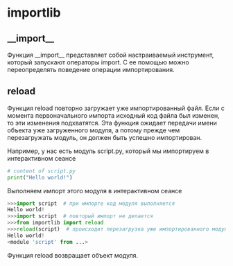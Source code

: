 # importlib

## \_\_import\_\_

Функция \_\_import\_\_ представляет собой настраиваемый инструмент, который запускают операторы import. С ее помощью можно переопределять поведение операции импортирования.

## reload

Функция reload повторно загружает уже импортированный файл. Если с момента первоначального импорта исходный код файла был изменен, то эти изменения подхватятся. Эта функция ожидает передачи имени объекта уже загруженного модуля, а потому прежде чем перезагружать модуль, он должен быть успешно импортирован.

Например, у нас есть модуль script.py, который мы импортируем в интерактивном сеансе

```python
# content of script.py
print("Hello world!")
````

Выполняем импорт этого модуля в интерактивном сеансе

```python
>>>import script  # при импорте код модуля выполняется
Hello world!
>>>import script  # повторый импорт не делается
>>>from importlib import reload
>>>reload(script)  # происходит перезагрузка уже импортированного модуля
Hello world!
<module 'script' from ...>
```

Функция reload возвращает объект модуля.
